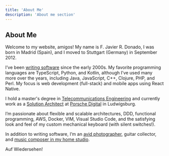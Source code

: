 ```yaml
---
title: 'About Me'
description: 'About me section'
---
```


## About Me

Welcome to my website, amigos! My name is F. Javier R. Donado, I was born in Madrid (Spain), and I moved to Stuttgart (Germany) in September 2012.

I’ve been [writing software](https://www.youtube.com/watch?v=9LfmrkyP81M) since the early 2000s. My favorite programming languages are TypeScript, Python, and Kotlin, although I’ve used many more over the years, including Java, JavaScript, C++, Clojure, PHP, and Perl. My focus is web development (full-stack) and mobile apps using React Native.

I hold a master's degree in [Telecommunications Engineering](https://www.uc3m.es/master/telecommunication-engineering) and currently work as a [Solution Architect](https://scaledagileframework.com/solution-architect/) at [Porsche Digital](https://porsche.digital/) in Ludwigsburg.

I’m passionate about flexible and scalable architectures, DDD, functional programming, AWS, Docker, VIM, Visual Studio Code, and the satisfying look and feel of my custom mechanical keyboard (with silent switches!).

In addition to writing software, I’m an [avid photographer](https://instagram.com/jdonadolens), guitar collector, and [music composer in my home studio](https://jdonado.bandcamp.com).

Auf Wiedersehen!
